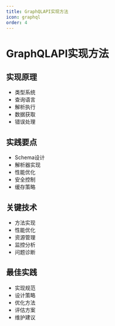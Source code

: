 ```yaml
---
title: GraphQLAPI实现方法
icon: graphql
order: 4
---
```


# GraphQLAPI实现方法

## 实现原理
- 类型系统
- 查询语言
- 解析执行
- 数据获取
- 错误处理

## 实践要点
- Schema设计
- 解析器实现
- 性能优化
- 安全控制
- 缓存策略

## 关键技术
- 方法实现
- 性能优化
- 资源管理
- 监控分析
- 问题诊断

## 最佳实践
- 实现规范
- 设计策略
- 优化方法
- 评估方案
- 维护建议
